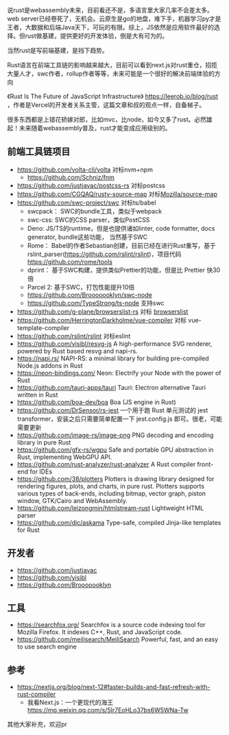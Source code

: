 说rust是webassembly未来，目前看还不是，多语言里大家几率不会差太多。web server已经卷死了，无机会。云原生是go的地盘，难下手，机器学习py才是王者，大数据和后端Java天下，可玩的有限。综上，JS依然是应用软件最好的选择。但rust做基建，提供更好的开发体验，倒是大有可为的。

当然rust是写前端基建，是裆下趋势。 

Rust语言在前端工具链的影响越来越大，目前可以看到next.js对rust重仓，招揽大量人才，swc作者，rollup作者等等，未来可能是一个很好的解决前端体验的方向

《Rust Is The Future of JavaScript Infrastructure》  https://leerob.io/blog/rust  ，作者是Vercel的开发者关系主管，这篇文章和叔的观点一样，自备梯子。

很多东西都是上错花轿嫁对郎，比如mvc，比node，如今又多了rust。必然雄起！未来随着webassembly普及，rust才能变成应用级别的。

## 前端工具链项目

- https://github.com/volta-cli/volta 对标nvm+npm
    - https://github.com/Schniz/fnm
- https://github.com/justjavac/postcss-rs  对标postcss
- https://github.com/CGQAQ/rusty-source-map 对标[Mozilla/source-map](https://github.com/mozilla/source-map)
- https://github.com/swc-project/swc  对标ts/babel
    - swcpack： SWC的bundle工具，类似于webpack
    - swc-css: SWC的CSS parser，类似PostCSS
    - Deno: JS/TS的runtime，但是也提供诸如linter, code formatter, docs generator, bundle这些功能， 当然基于SWC
    - Rome： Babel的作者Sebastian创建，目前已经在进行Rust重写，基于rslint_parser(https://github.com/rslint/rslint)，项目代码 https://github.com/rome/tools
    - dprint： 基于SWC构建，提供类似Prettier的功能，但是比 Prettier 快30倍
    - Parcel 2: 基于SWC，打包性能提升10倍
    - https://github.com/Brooooooklyn/swc-node
    - https://github.com/TypeStrong/ts-node 支持swc
- https://github.com/g-plane/browserslist-rs 对标 [browserslist](https://github.com/browserslist/browserslist)
- https://github.com/HerringtonDarkholme/vue-compiler 对标 vue-template-compiler
- https://github.com/rslint/rslint 对标eslint
- https://github.com/yisibl/resvg-js  A high-performance SVG renderer, powered by Rust based resvg and napi-rs.
- https://napi.rs/ NAPI-RS: a minimal library for building pre-compiled Node.js addons in Rust 
- https://neon-bindings.com/ Neon: Electrify your Node with the power of Rust 
- https://github.com/tauri-apps/tauri Tauri: Electron alternative Tauri written in Rust
- https://github.com/boa-dev/boa  Boa (JS engine in Rust)
- https://github.com/DrSensor/rs-jest 一个用于跑 Rust 单元测试的 jest transformer，安装之后只需要简单配置一下 jest.config.js 即可。很老，可能需要更新
- https://github.com/image-rs/image-png PNG decoding and encoding library in pure Rust
- https://github.com/gfx-rs/wgpu Safe and portable GPU abstraction in Rust, implementing WebGPU API.
- https://github.com/rust-analyzer/rust-analyzer A Rust compiler front-end for IDEs
- https://github.com/38/plotters Plotters is drawing library designed for rendering figures, plots, and charts, in pure rust. Plotters supports various types of back-ends, including bitmap, vector graph, piston window, GTK/Cairo and WebAssembly.
- https://github.com/leizongmin/htmlstream-rust Lightweight HTML parser
- https://github.com/djc/askama Type-safe, compiled Jinja-like templates for Rust

## 开发者

- https://github.com/justjavac
- https://github.com/yisibl
- https://github.com/Brooooooklyn

## 工具

- https://searchfox.org/  Searchfox is a source code indexing tool for Mozilla Firefox. It indexes C++, Rust, and JavaScript code. 
- https://github.com/meilisearch/MeiliSearch  Powerful, fast, and an easy to use search engine

## 参考

- https://nextjs.org/blog/next-12#faster-builds-and-fast-refresh-with-rust-compiler
  - 我看Next.js：一个更现代的海王 https://mp.weixin.qq.com/s/5Ir7EoHLo37bs6W5WNa-Tw

其他大家补充，欢迎pr
